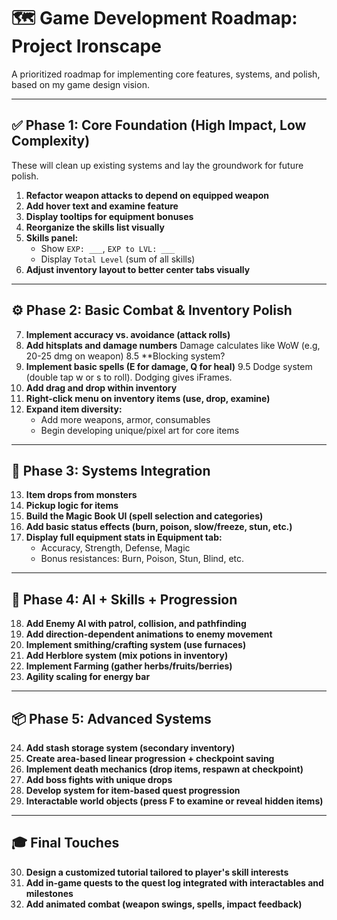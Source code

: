# 🗺️ Game Development Roadmap: Project Ironscape

A prioritized roadmap for implementing core features, systems, and polish, based on my game design vision.

---

## ✅ Phase 1: Core Foundation (High Impact, Low Complexity)

These will clean up existing systems and lay the groundwork for future polish.

1. **Refactor weapon attacks to depend on equipped weapon**
2. **Add hover text and examine feature**
3. **Display tooltips for equipment bonuses**
4. **Reorganize the skills list visually**
5. **Skills panel:**
   - Show `EXP: ___`, `EXP to LVL: ___`
   - Display `Total Level` (sum of all skills)
6. **Adjust inventory layout to better center tabs visually**

---

## ⚙️ Phase 2: Basic Combat & Inventory Polish

7. **Implement accuracy vs. avoidance (attack rolls)**
8. **Add hitsplats and damage numbers** Damage calculates like WoW (e.g, 20-25 dmg on weapon)
8.5 **Blocking system? 
9. **Implement basic spells (E for damage, Q for heal)**
9.5 Dodge system (double tap w or s to roll). Dodging gives iFrames. 
10. **Add drag and drop within inventory**
11. **Right-click menu on inventory items (use, drop, examine)**
12. **Expand item diversity:**
    - Add more weapons, armor, consumables
    - Begin developing unique/pixel art for core items

---

## 🧪 Phase 3: Systems Integration

13. **Item drops from monsters**
14. **Pickup logic for items**
15. **Build the Magic Book UI (spell selection and categories)**
16. **Add basic status effects (burn, poison, slow/freeze, stun, etc.)**
17. **Display full equipment stats in Equipment tab:**
    - Accuracy, Strength, Defense, Magic
    - Bonus resistances: Burn, Poison, Stun, Blind, etc.

---

## 🧠 Phase 4: AI + Skills + Progression

18. **Add Enemy AI with patrol, collision, and pathfinding**
19. **Add direction-dependent animations to enemy movement**
20. **Implement smithing/crafting system (use furnaces)**
21. **Add Herblore system (mix potions in inventory)**
22. **Implement Farming (gather herbs/fruits/berries)**
23. **Agility scaling for energy bar**

---

## 📦 Phase 5: Advanced Systems

24. **Add stash storage system (secondary inventory)**
25. **Create area-based linear progression + checkpoint saving**
26. **Implement death mechanics (drop items, respawn at checkpoint)**
27. **Add boss fights with unique drops**
28. **Develop system for item-based quest progression**
29. **Interactable world objects (press F to examine or reveal hidden items)**

---

## 🎓 Final Touches

30. **Design a customized tutorial tailored to player's skill interests**
31. **Add in-game quests to the quest log integrated with interactables and milestones**
32. **Add animated combat (weapon swings, spells, impact feedback)**